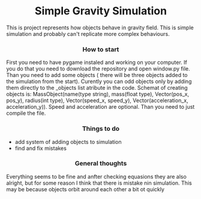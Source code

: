 <h1 align = center>Simple Gravity Simulation</h1>
This is project represents how objects behave in gravity field. This is simple simulation and probably can't replicate more complex behaviours.
<h3 align = center>How to start</h3>
First you need to have pygame instaled and working on your computer. If you do that you need to download the repository and open window.py file. Than you need to add some objects ( there will be three objects added to the simulation from the start). Curently you can odd objects only by adding them directly to the _objects list atribute in the code. Schemat of creating objects is: MassObject(name(type string), mass(float type), Vector(pos_x, pos_y), radius(int type), Vector(speed_x, speed_y), Vector(acceleration_x, acceleration_y)). Speed and acceleration are optional. Than you need to just compile the file.
<h3 align = center>Things to do</h3>

- add system of adding objects to simulation
- find and fix mistakes

<h3 align = center>General thoughts</h3>
Everything seems to be fine and anfter checking equasions they are also alright, but for some reason I think that there is mistake nin simulation. This may be because objects orbit around each other a bit ot quickly